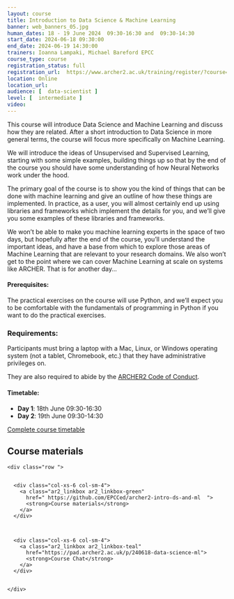 ```yaml
---
layout: course
title: Introduction to Data Science & Machine Learning 
banner: web_banners_05.jpg 
human_dates: 18 - 19 June 2024  09:30-16:30 and  09:30-14:30
start_date: 2024-06-18 09:30:00
end_date: 2024-06-19 14:30:00
trainers: Ioanna Lampaki, Michael Bareford EPCC
course_type: course
registration_status: full
registration_url:  https://www.archer2.ac.uk/training/register/?course=240618-data-science-ml
location: Online
location_url:
audience: [  data-scientist ]
level: [  intermediate ]
video: 
---
```


This course will introduce Data Science and Machine Learning and discuss how they are related. After a short introduction to Data Science in more general terms, the course will focus more specifically on Machine Learning.

We will introduce the ideas of Unsupervised and Supervised Learning, starting with some simple examples, building things up so that by the end of the course you should have some understanding of how Neural Networks work under the hood.

The primary goal of the course is to show you the kind of things that can be done with machine learning and give an outline of how these things are implemented. In practice, as a user, you will almost certainly end up using libraries and frameworks which implement the details for you, and we’ll give you some examples of these libraries and frameworks.

We won’t be able to make you machine learning experts in the space of two days, but hopefully after the end of the course, you’ll understand the important ideas, and have a base from which to explore those areas of Machine Learning that are relevant to your research domains. We also won’t get to the point where we can cover Machine Learning at scale on systems like ARCHER. That is for another day…

#### Prerequisites:

The practical exercises on the course will use Python, and we’ll expect you to be comfortable with the fundamentals of programming in Python if you want to do the practical exercises.



### Requirements:

Participants must bring a laptop with a Mac, Linux, or Windows operating system (not a tablet, Chromebook, etc.) that they have administrative privileges on.

They are also required to abide by the [ARCHER2  Code of Conduct](../../../about/policies/code-of-conduct.html). 


#### Timetable:

- **Day 1**: 18th June 09:30-16:30
- **Day 2**: 19th June 09:30-14:30

[Complete course timetable](https://github.com/EPCCed/archer2-intro-ds-and-ml)



<section id="service">



<h2><a name="materials">Course materials</a></h2>
 


    <div class="row ">	

		
      <div class="col-xs-6 col-sm-4">
        <a class="ar2_linkbox ar2_linkbox-green" 
          href=" https://github.com/EPCCed/archer2-intro-ds-and-ml  ">
          <strong>Course materials</strong>         
        </a>
      </div>


 
      <div class="col-xs-6 col-sm-4">
        <a class="ar2_linkbox ar2_linkbox-teal" 
          href="https://pad.archer2.ac.uk/p/240618-data-science-ml">
          <strong>Course Chat</strong>       
        </a>
      </div>
		

 	</div>
		

					

<!--
		
<h2><a name="videos">Videos</a></h2>

<h3>Day 1 Session 1</h3>

<div>
	<iframe title="Video" width="560" height="315" src="https://www.youtube.com/embed/xxx " frameborder="0" allow="accelerometer; autoplay; encrypted-media; gyroscope; picture-in-picture" allowfullscreen></iframe>
</div>


<h3>Day 1 Session 2</h3>

<div>
	<iframe title="Video" width="560" height="315" src="https://www.youtube.com/embed/xxx " frameborder="0" allow="accelerometer; autoplay; encrypted-media; gyroscope; picture-in-picture" allowfullscreen></iframe>
</div>


<h3>Day 2 Session 1</h3>

<div>
	<iframe title="Video" width="560" height="315" src="https://www.youtube.com/xxx" frameborder="0" allow="accelerometer; autoplay; encrypted-media; gyroscope; picture-in-picture" allowfullscreen></iframe>
</div>


<h3>Day 2 Session 2</h3>

<div>
	<iframe title="Video" width="560" height="315" src="https://www.youtube.com/embed/xxxxxxxxxxx" frameborder="0" allow="accelerometer; autoplay; encrypted-media; gyroscope; picture-in-picture" allowfullscreen></iframe>
</div>

-->

<!--

<h2><a name="feedback">Feedback</a></h2>


    <div class="row ">	

      <div class="col-xs-6 col-sm-4">
        <a class="ar2_linkbox ar2_linkbox-teal" 

           href="../../feedback/?course=240618-data-science-ml" 

		>
          <strong>Feedback</strong><br/>
          Please let us know what was great about this course and anything we can improve
        </a>
      </div>
    </div>
		
-->		

 
</section>


